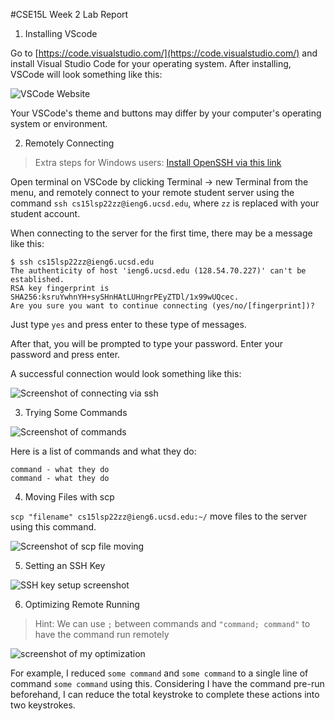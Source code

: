 #CSE15L Week 2 Lab Report

1. Installing VScode

Go to [https://code.visualstudio.com/](https://code.visualstudio.com/) and install Visual Studio Code for your operating system. After installing, VSCode will look something like this:

![VSCode Website]()

Your VSCode's theme and buttons may differ by your computer's operating system or environment.

2. Remotely Connecting

>Extra steps for Windows users: [Install OpenSSH via this link](https://docs.microsoft.com/en-us/windows-server/administration/openssh/openssh_install_firstuse)

Open terminal on VSCode by clicking Terminal -> new Terminal from the menu, and remotely connect to your remote student server using the command `ssh cs15lsp22zz@ieng6.ucsd.edu`, where `zz` is replaced with your student account.

When connecting to the server for the first time, there may be a message like this:

```
$ ssh cs15lsp22zz@ieng6.ucsd.edu
The authenticity of host 'ieng6.ucsd.edu (128.54.70.227)' can't be established.
RSA key fingerprint is SHA256:ksruYwhnYH+sySHnHAtLUHngrPEyZTDl/1x99wUQcec.
Are you sure you want to continue connecting (yes/no/[fingerprint])?
```

Just type `yes` and press enter to these type of messages.

After that, you will be prompted to type your password. Enter your password and press enter.

A successful connection would look something like this:

![Screenshot of connecting via ssh]()


3. Trying Some Commands

![Screenshot of commands]()

Here is a list of commands and what they do:
```
command - what they do
command - what they do
```

4. Moving Files with scp

`scp "filename" cs15lsp22zz@ieng6.ucsd.edu:~/` move files to the server using this command.

![Screenshot of scp file moving]()

5. Setting an SSH Key

![SSH key setup screenshot]()

6. Optimizing Remote Running

>Hint: We can use `;` between commands and `"command; command"` to have the command run remotely

![screenshot of my optimization]()

For example, I reduced `some command` and `some command` to a single line of command `some command` using this. Considering I have the command pre-run beforehand, I can reduce the total keystroke to complete these actions into two keystrokes.
